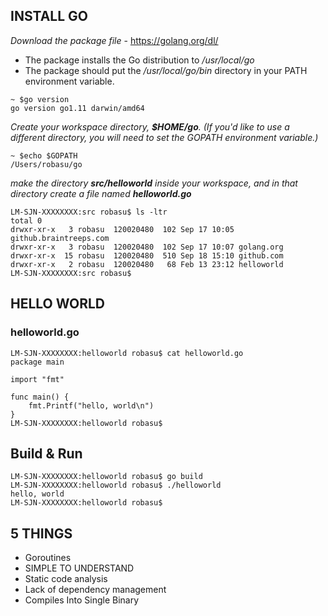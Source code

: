 
## INSTALL GO

*Download the package file* -
https://golang.org/dl/

- The package installs the Go distribution to */usr/local/go*
- The package should put the */usr/local/go/bin* directory in your PATH environment variable. 

```
~ $go version
go version go1.11 darwin/amd64
```
*Create your workspace directory, **$HOME/go**. (If you'd like to use a different directory, you will need to set the GOPATH environment variable.)*
```
~ $echo $GOPATH
/Users/robasu/go
```
*make the directory **src/helloworld** inside your workspace, and in that directory create a file named **helloworld.go***

```
LM-SJN-XXXXXXXX:src robasu$ ls -ltr
total 0
drwxr-xr-x   3 robasu  120020480  102 Sep 17 10:05 github.braintreeps.com
drwxr-xr-x   3 robasu  120020480  102 Sep 17 10:07 golang.org
drwxr-xr-x  15 robasu  120020480  510 Sep 18 15:10 github.com
drwxr-xr-x   2 robasu  120020480   68 Feb 13 23:12 helloworld
LM-SJN-XXXXXXXX:src robasu$ 
```
## HELLO WORLD 
### helloworld.go
```
LM-SJN-XXXXXXXX:helloworld robasu$ cat helloworld.go 
package main

import "fmt"

func main() {
	fmt.Printf("hello, world\n")
}
LM-SJN-XXXXXXXX:helloworld robasu$ 
```

## Build & Run

```
LM-SJN-XXXXXXXX:helloworld robasu$ go build
LM-SJN-XXXXXXXX:helloworld robasu$ ./helloworld 
hello, world
LM-SJN-XXXXXXXX:helloworld robasu$ 
```

## 5 THINGS
- Goroutines
- SIMPLE TO UNDERSTAND
- Static code analysis
- Lack of dependency management 
- Compiles Into Single Binary
